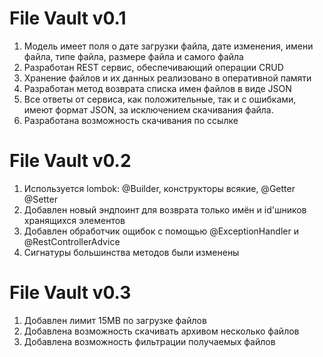 # File Vault v0.1
1. Модель имеет поля о дате загрузки файла, дате изменения, имени файла, типе файла, размере файла и самого файла
2. Разработан REST сервис, обеспечивающий операции CRUD
3. Хранение файлов и их данных реализовано в оперативной памяти
4. Разработан метод возврата списка имен файлов в виде JSON
5. Все ответы от сервиса, как положительные, так и с ошибками, имеют формат JSON, за исключением скачивания файла.
6. Разработана возможность cкачивания по ссылке

# File Vault v0.2
1. Используется lombok: @Builder, конструкторы всякие, @Getter @Setter
2. Добавлен новый эндпоинт для возврата только имён и id'шников хранящихся элементов
3. Добавлен обработчик ощибок с помощью @ExceptionHandler и @RestControllerAdvice
4. Сигнатуры большинства методов были изменены

# File Vault v0.3
1. Добавлен лимит 15MB по загрузке файлов
2. Добавлена возможность скачивать архивом несколько файлов
3. Добавлена возможность фильтрации получаемых файлов

